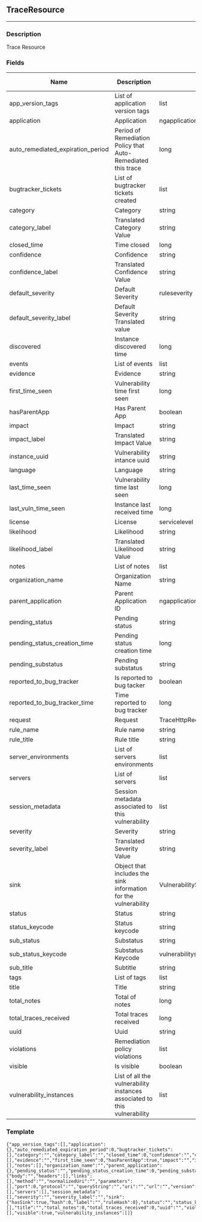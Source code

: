 ## TraceResource
---
### Description
Trace Resource
### Fields
| Name | Description | Type | Allowed Values | Required |
| ---- | ----------- | ---- | -------------- | -------- |
| app_version_tags | List of application version tags | list |  | false |
| application | Application | ngapplicationtracebaseresource |  | false |
| auto_remediated_expiration_period | Period of Remediation Policy that Auto-Remediated this trace | long |  | false |
| bugtracker_tickets | List of bugtracker tickets created | list |  | false |
| category | Category | string |  | false |
| category_label | Translated Category Value | string |  | false |
| closed_time | Time closed | long |  | false |
| confidence | Confidence | string |  | false |
| confidence_label | Translated Confidence Value | string |  | false |
| default_severity | Default Severity | ruleseverity |  | false |
| default_severity_label | Default Severity Translated value | string |  | false |
| discovered | Instance discovered time | long |  | false |
| events | List of events | list |  | false |
| evidence | Evidence | string |  | false |
| first_time_seen | Vulnerability time first seen | long |  | false |
| hasParentApp | Has Parent App | boolean |  | false |
| impact | Impact | string |  | false |
| impact_label | Translated Impact Value | string |  | false |
| instance_uuid | Vulnerability intance uuid | string |  | false |
| language | Language | string |  | false |
| last_time_seen | Vulnerability time last seen | long |  | false |
| last_vuln_time_seen | Instance last received time | long |  | false |
| license | License | servicelevel |  | false |
| likelihood | Likelihood | string |  | false |
| likelihood_label | Translated Likelihood Value | string |  | false |
| notes | List of notes | list |  | false |
| organization_name | Organization Name | string |  | false |
| parent_application | Parent Application ID | ngapplicationtracebaseresource |  | false |
| pending_status | Pending status | string |  | false |
| pending_status_creation_time | Pending status creation time | long |  | false |
| pending_substatus | Pending substatus | string |  | false |
| reported_to_bug_tracker | Is reported to bug tacker | boolean |  | false |
| reported_to_bug_tracker_time | Time reported to bug tracker | long |  | false |
| request | Request | TraceHttpRequestResource |  | false |
| rule_name | Rule name | string |  | false |
| rule_title | Rule title | string |  | false |
| server_environments | List of servers environments | list |  | false |
| servers | List of servers | list |  | false |
| session_metadata | Session metadata associated to this vulnerability | list |  | false |
| severity | Severity | string |  | false |
| severity_label | Translated Severity Value | string |  | false |
| sink | Object that includes the sink information for the vulnerability | VulnerabilitySinkResource |  | false |
| status | Status | string |  | false |
| status_keycode | Status keycode | string |  | false |
| sub_status | Substatus | string |  | false |
| sub_status_keycode | Substatus Keycode | vulnerabilitysubstatus |  | false |
| sub_title | Subtitle | string |  | false |
| tags | List of tags | list |  | false |
| title | Title | string |  | false |
| total_notes | Total of notes | long |  | false |
| total_traces_received | Total traces received | long |  | false |
| uuid | Uuid | string |  | false |
| violations | Remediation policy violations | list |  | false |
| visible | Is visible | boolean |  | false |
| vulnerability_instances | List of all the vulnerability instances associated to this vulnerability | list |  | false |
### Template
```
{"app_version_tags":[],"application":{},"auto_remediated_expiration_period":0,"bugtracker_tickets":[],"category":"","category_label":"","closed_time":0,"confidence":"","confidence_label":"","default_severity":"","default_severity_label":"","discovered":0,"events":[],"evidence":"","first_time_seen":0,"hasParentApp":true,"impact":"","impact_label":"","instance_uuid":"","language":"","last_time_seen":0,"last_vuln_time_seen":0,"license":"","likelihood":"","likelihood_label":"","links":[],"notes":[],"organization_name":"","parent_application":{},"pending_status":"","pending_status_creation_time":0,"pending_substatus":"","reported_to_bug_tracker":true,"reported_to_bug_tracker_time":0,"request":{"body":"","headers":[],"links":[],"method":"","normalizedUri":"","parameters":[],"port":0,"protocol":"","queryString":"","uri":"","url":"","version":""},"rule_name":"","rule_title":"","server_environments":[],"servers":[],"session_metadata":[],"severity":"","severity_label":"","sink":{"hasSink":true,"hash":0,"label":"","ruleHash":0},"status":"","status_keycode":"","sub_status":"","sub_title":"","sub_status_keycode":"","tags":[],"title":"","total_notes":0,"total_traces_received":0,"uuid":"","violations":[],"visible":true,"vulnerability_instances":[]}
```
